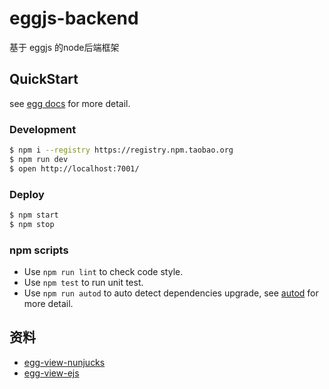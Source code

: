 # eggjs-backend

基于 eggjs 的node后端框架

## QuickStart

<!-- add docs here for user -->

see [egg docs][egg] for more detail.

### Development

```bash
$ npm i --registry https://registry.npm.taobao.org
$ npm run dev
$ open http://localhost:7001/
```

### Deploy

```bash
$ npm start
$ npm stop
```

### npm scripts

- Use `npm run lint` to check code style.
- Use `npm test` to run unit test.
- Use `npm run autod` to auto detect dependencies upgrade, see [autod](https://www.npmjs.com/package/autod) for more detail.

## 资料
- [egg-view-nunjucks](https://github.com/eggjs/egg-view-nunjucks)
- [egg-view-ejs](https://github.com/eggjs/egg-view-ejs)

[egg]: https://eggjs.org

